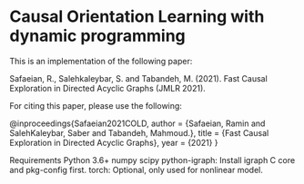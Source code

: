 # Causal Orientation Learning with dynamic programming

This is an implementation of the following paper:

Safaeian, R., Salehkaleybar, S. and Tabandeh, M. (2021). Fast Causal Exploration in Directed Acyclic Graphs (JMLR 2021).

For citing this paper, please use the following:

@inproceedings{Safaeian2021COLD,
    author = {Safaeian, Ramin and SalehKaleybar, Saber and Tabandeh, Mahmoud.},
    title = {Fast Causal Exploration in Directed Acyclic Graphs},
    year = {2021}
}


Requirements
Python 3.6+
numpy
scipy
python-igraph: Install igraph C core and pkg-config first.
torch: Optional, only used for nonlinear model.
